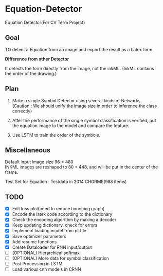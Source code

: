 # Equation-Detector
Equation Detector(For CV Term Project)

## Goal
TO detect a Equation from an image and export the result as a Latex form

**Difference from other Detector**

It detects the form directly from the image, not the inkML.
(InkML contains the order of the drawing.)

## Plan
1. Make a single Symbol Detector using several kinds of Networks.
(Caution : We should unify the image size in order to inference the class correctly)

2. After the performance of the single symbol classification is verified, 
put the equation image to the model and compare the feature.

3. Use LSTM to train the order of the symbols.

## Miscellaneous
Default input image size 96 * 480 \
INKML images are reshaped to 80 * 448, and will be put in the center of the frame.

Test Set for Equation : Testdata in 2014 CHORME(988 items)


## TODO
- [x] Edit loss plot(need to reduce bouncing graph)
- [x] Encode the latex code according to the dictionary
- [x] Check the encoding algorithm by making a decoder
- [x] Keep updating dictionary, check for errors
- [x] Implement loading model from pt file
- [x] Save optimizer parameters
- [x] Add resume functions
- [x] Create Dataloader for RNN input/output
- [ ] (OPTIONAL) Hierarchical softmax
- [ ] (OPTIONAL) More data for symbol classification
- [ ] Post Processing in LSTM
- [ ] Load various cnn models in CRNN
